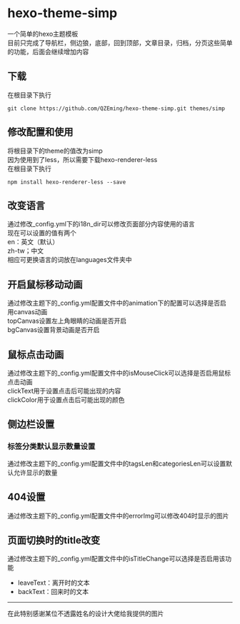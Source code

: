 # hexo-theme-simp
一个简单的hexo主题模板  
目前只完成了导航栏，侧边狼，底部，回到顶部，文章目录，归档，分页这些简单的功能，后面会继续增加内容

## 下载  
在根目录下执行
```
git clone https://github.com/QZEming/hexo-theme-simp.git themes/simp
```
## 修改配置和使用
将根目录下的theme的值改为simp  
因为使用到了less，所以需要下载hexo-renderer-less  
在根目录下执行  
```
npm install hexo-renderer-less --save
```

## 改变语言
通过修改_config.yml下的i18n_dir可以修改页面部分内容使用的语言  
现在可以设置的值有两个  
en：英文（默认）  
zh-tw；中文  
相应可更换语言的词放在languages文件夹中  

## 开启鼠标移动动画
通过修改主题下的_config.yml配置文件中的animation下的配置可以选择是否启用canvas动画  
topCanvas设置左上角眼睛的动画是否开启  
bgCanvas设置背景动画是否开启

## 鼠标点击动画
通过修改主题下的_config.yml配置文件中的isMouseClick可以选择是否启用鼠标点击动画  
clickText用于设置点击后可能出现的内容  
clickColor用于设置点击后可能出现的颜色  

## 侧边栏设置

### 标签分类默认显示数量设置
通过修改主题下的_config.yml配置文件中的tagsLen和categoriesLen可以设置默认允许显示的数量

## 404设置
通过修改主题下的_config.yml配置文件中的errorImg可以修改404时显示的图片

## 页面切换时的title改变
通过修改主题下的_config.yml配置文件中的isTitleChange可以选择是否启用该功能
* leaveText：离开时的文本
* backText：回来时的文本

---
在此特别感谢某位不透露姓名的设计大佬给我提供的图片